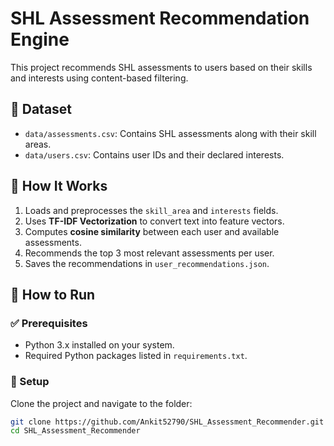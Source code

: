 # SHL Assessment Recommendation Engine

This project recommends SHL assessments to users based on their skills and interests using content-based filtering.

## 📁 Dataset
- `data/assessments.csv`: Contains SHL assessments along with their skill areas.
- `data/users.csv`: Contains user IDs and their declared interests.

## 🧠 How It Works
1. Loads and preprocesses the `skill_area` and `interests` fields.
2. Uses **TF-IDF Vectorization** to convert text into feature vectors.
3. Computes **cosine similarity** between each user and available assessments.
4. Recommends the top 3 most relevant assessments per user.
5. Saves the recommendations in `user_recommendations.json`.

## 🚀 How to Run

### ✅ Prerequisites
- Python 3.x installed on your system.
- Required Python packages listed in `requirements.txt`.

### 🔧 Setup
Clone the project and navigate to the folder:

```bash
git clone https://github.com/Ankit52790/SHL_Assessment_Recommender.git
cd SHL_Assessment_Recommender
